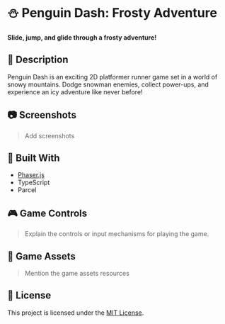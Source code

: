 # ⛄ Penguin Dash: Frosty Adventure

**Slide, jump, and glide through a frosty adventure!**

## 📖 Description

Penguin Dash is an exciting 2D platformer runner game set in a world of snowy mountains. Dodge snowman enemies, collect power-ups, and experience an icy adventure like never before!

## 📷 Screenshots

> Add screenshots

## 🔧 Built With

- [Phaser.js](https://phaser.io/)
- TypeScript
- Parcel

## 🎮 Game Controls

> Explain the controls or input mechanisms for playing the game.

## 🎨 Game Assets

> Mention the game assets resources

## 📜 License

This project is licensed under the [MIT License](./LICENSE).
